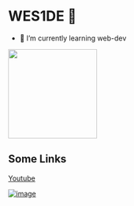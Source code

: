 # WES1DE 👋

- 🌱 I’m currently learning web-dev

<img height="180em" src="https://github-readme-stats.vercel.app/api?username=Gapur&show_icons=true&hide_border=true&&count_private=true&include_all_commits=true" />

## Some Links

[Youtube](youtube.com)

[![image](https://imgs.search.brave.com/eS2PneYdxPI614de3fLuBtBXFUZhrbKyvQ-lEDTF8vA/rs:fit:128:128:1/g:ce/aHR0cDovL2ltZy5m/cmVlcGlrLmNvbS9m/cmVlLWljb24vdmtf/MzE4LTEzNjQxMy5q/cGc_c2l6ZT0zMzhj/JmV4dD1qcGc)](vk.com/xanaxnotte)

